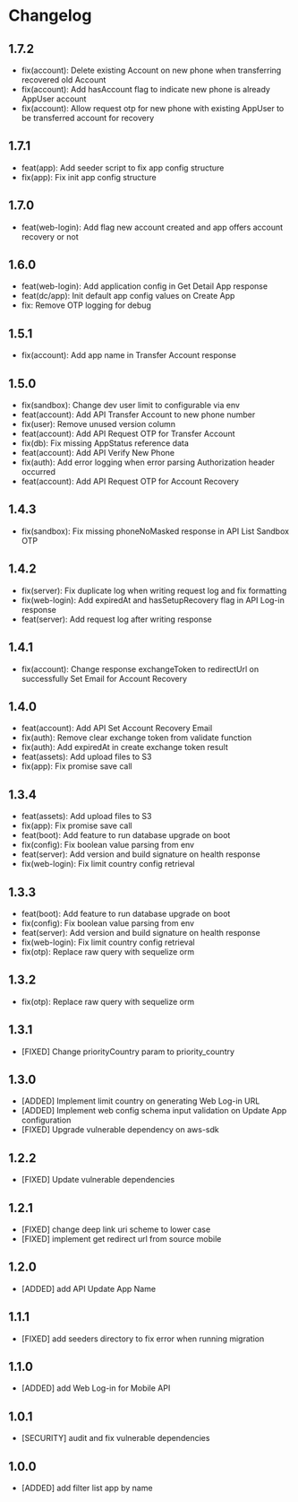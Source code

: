 # Changelog

## 1.7.2

- fix(account): Delete existing Account on new phone when transferring recovered old Account
- fix(account): Add hasAccount flag to indicate new phone is already AppUser account
- fix(account): Allow request otp for new phone with existing AppUser to be transferred account for recovery

## 1.7.1

- feat(app): Add seeder script to fix app config structure
- fix(app): Fix init app config structure

## 1.7.0

- feat(web-login): Add flag new account created and app offers account recovery or not

## 1.6.0

- feat(web-login): Add application config in Get Detail App response
- feat(dc/app): Init default app config values on Create App
- fix: Remove OTP logging for debug

## 1.5.1

- fix(account): Add app name in Transfer Account response

## 1.5.0

- fix(sandbox): Change dev user limit to configurable via env
- feat(account): Add API Transfer Account to new phone number
- fix(user): Remove unused version column
- feat(account): Add API Request OTP for Transfer Account
- fix(db): Fix missing AppStatus reference data
- feat(account): Add API Verify New Phone
- fix(auth): Add error logging when error parsing Authorization header occurred
- feat(account): Add API Request OTP for Account Recovery

## 1.4.3

- fix(sandbox): Fix missing phoneNoMasked response in API List Sandbox OTP

## 1.4.2

- fix(server): Fix duplicate log when writing request log and fix formatting
- fix(web-login): Add expiredAt and hasSetupRecovery flag in API Log-in response
- feat(server): Add request log after writing response

## 1.4.1

- fix(account): Change response exchangeToken to redirectUrl on successfully Set Email for Account Recovery

## 1.4.0

- feat(account): Add API Set Account Recovery Email
- fix(auth): Remove clear exchange token from validate function
- fix(auth): Add expiredAt in create exchange token result
- feat(assets): Add upload files to S3
- fix(app): Fix promise save call

## 1.3.4

- feat(assets): Add upload files to S3
- fix(app): Fix promise save call
- feat(boot): Add feature to run database upgrade on boot
- fix(config): Fix boolean value parsing from env
- feat(server): Add version and build signature on health response
- fix(web-login): Fix limit country config retrieval

## 1.3.3

- feat(boot): Add feature to run database upgrade on boot
- fix(config): Fix boolean value parsing from env
- feat(server): Add version and build signature on health response
- fix(web-login): Fix limit country config retrieval
- fix(otp): Replace raw query with sequelize orm

## 1.3.2

- fix(otp): Replace raw query with sequelize orm

## 1.3.1

- [FIXED] Change priorityCountry param to priority_country

## 1.3.0

- [ADDED] Implement limit country on generating Web Log-in URL
- [ADDED] Implement web config schema input validation on Update App configuration
- [FIXED] Upgrade vulnerable dependency on aws-sdk

## 1.2.2

- [FIXED] Update vulnerable dependencies

## 1.2.1

- [FIXED] change deep link uri scheme to lower case
- [FIXED] implement get redirect url from source mobile

## 1.2.0

- [ADDED] add API Update App Name

## 1.1.1

- [FIXED] add seeders directory to fix error when running migration

## 1.1.0

- [ADDED] add Web Log-in for Mobile API

## 1.0.1

- [SECURITY] audit and fix vulnerable dependencies

## 1.0.0

- [ADDED] add filter list app by name
